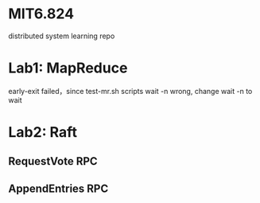 # MIT6.824
distributed system learning repo

# Lab1: MapReduce
early-exit failed，since test-mr.sh scripts wait -n wrong, change wait -n to wait

# Lab2: Raft
## RequestVote RPC

## AppendEntries RPC